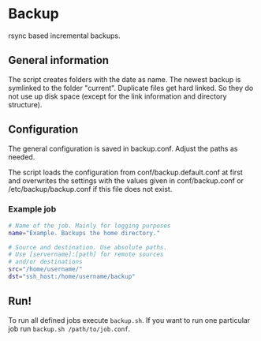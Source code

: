 # Backup

rsync based incremental backups.

## General information

The script creates folders with the date as name. The newest
backup is symlinked to the folder "current". Duplicate files
get hard linked. So they do not use up disk space (except for
the link information and directory structure).

## Configuration

The general configuration is saved in backup.conf. Adjust
the paths as needed.

The script loads the configuration from conf/backup.default.conf at first
and overwrites the settings with the values given in conf/backup.conf
or /etc/backup/backup.conf if this file does not exist. 

### Example job

```sh
# Name of the job. Mainly for logging purposes
name="Example. Backups the home directory."

# Source and destination. Use absolute paths.
# Use [servername]:[path] for remote sources 
# and/or destinations
src="/home/username/"
dst="ssh_host:/home/username/backup"
```

## Run!

To run all defined jobs execute ```backup.sh```. If you want
to run one particular job run ```backup.sh /path/to/job.conf```.